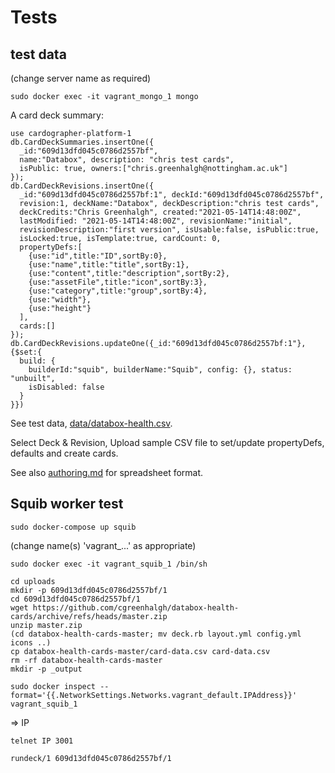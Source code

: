# Tests

## test data

(change server name as required)
```
sudo docker exec -it vagrant_mongo_1 mongo
```

A card deck summary:
```
use cardographer-platform-1
db.CardDeckSummaries.insertOne({
  _id:"609d13dfd045c0786d2557bf",
  name:"Databox", description: "chris test cards",
  isPublic: true, owners:["chris.greenhalgh@nottingham.ac.uk"]
});
db.CardDeckRevisions.insertOne({
  _id:"609d13dfd045c0786d2557bf:1", deckId:"609d13dfd045c0786d2557bf",
  revision:1, deckName:"Databox", deckDescription:"chris test cards",
  deckCredits:"Chris Greenhalgh", created:"2021-05-14T14:48:00Z",
  lastModified: "2021-05-14T14:48:00Z", revisionName:"initial",
  revisionDescription:"first version", isUsable:false, isPublic:true,
  isLocked:true, isTemplate:true, cardCount: 0,
  propertyDefs:[
    {use:"id",title:"ID",sortBy:0},
    {use:"name",title:"title",sortBy:1},
    {use:"content",title:"description",sortBy:2},
    {use:"assetFile",title:"icon",sortBy:3},
    {use:"category",title:"group",sortBy:4},
    {use:"width"},
    {use:"height"}
  ],
  cards:[]
});
db.CardDeckRevisions.updateOne({_id:"609d13dfd045c0786d2557bf:1"},{$set:{
  build: {
    builderId:"squib", builderName:"Squib", config: {}, status: "unbuilt",
    isDisabled: false
  }
}})
```

See test data, [data/databox-health.csv](data/databox-health.csv).

Select Deck & Revision, 
Upload sample CSV file to set/update propertyDefs, defaults and create cards.

See also [authoring.md](authoring.md) for spreadsheet format.

## Squib worker test

```
sudo docker-compose up squib
```
(change name(s) 'vagrant_...' as appropriate)
```
sudo docker exec -it vagrant_squib_1 /bin/sh
```
```
cd uploads
mkdir -p 609d13dfd045c0786d2557bf/1
cd 609d13dfd045c0786d2557bf/1
wget https://github.com/cgreenhalgh/databox-health-cards/archive/refs/heads/master.zip
unzip master.zip
(cd databox-health-cards-master; mv deck.rb layout.yml config.yml icons ..)
cp databox-health-cards-master/card-data.csv card-data.csv
rm -rf databox-health-cards-master
mkdir -p _output
```

```
sudo docker inspect --format='{{.NetworkSettings.Networks.vagrant_default.IPAddress}}' vagrant_squib_1
```
=> IP
```
telnet IP 3001
```
```
rundeck/1 609d13dfd045c0786d2557bf/1
```

